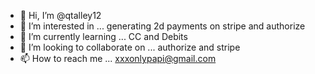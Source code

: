 - 👋 Hi, I’m @qtalley12
- 👀 I’m interested in ...  generating 2d payments on stripe and authorize
- 🌱 I’m currently learning ... CC and Debits
- 💞️ I’m looking to collaborate on ... authorize and stripe 
- 📫 How to reach me ... xxxonlypapi@gmail.com

<!---
qtalley12/qtalley12 is a ✨ special ✨ repository because its `README.md` (this file) appears on your GitHub profile.
You can click the Preview link to take a look at your changes.
--->
